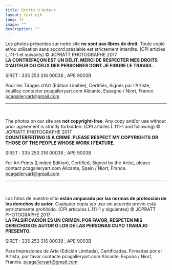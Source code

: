 ```yaml
---
title: Droits d'Auteur
layout: text.njk
lang: fr
image: ""
description: ""
---
```

Les photos présentes sur notre site **ne sont pas libres de droit**. Toute copie et/ou utilisation sans accord préalable est strictement interdite. (CPI articles L.111-1 et suivants) © JCPRATT PHOTOGRAPHE 2017  
**LA CONTREFAÇON EST UN DÉLIT. MERCI DE RESPECTER MES DROITS D'AUTEUR OU CEUX DES PERSONNES DONT JE FIGURE LE TRAVAIL.**  

SIRET : 335 253 316 00038 ; APE 9003B  

Pour les Tirages d'Art (Edition Limitée), Certifiés, Signés par l'Artiste, veuillez contacter pcagalleryart.com Alicante, Espagne / Niort, France. pcagalleryart@gmail.com  

---------------------------------

&nbsp;

The photos on our site are **not copyright-free**. Any copy and/or use without prior agreement is strictly forbidden. (CPI articles L.111-1 and following) © JCPRATT PHOTOGRAPHE 2017  
**COUNTERFEITING IS A CRIME. PLEASE RESPECT MY COPYRIGHTS OR THOSE OF THE PEOPLE WHOSE WORK I FEATURE.**  

SIRET : 335 253 316 00038 ; APE 9003B  

For Art Prints (Limited Edition), Certified, Signed by the Artist, please contact pcagalleryart.com Alicante, Spain / Niort, France. pcagalleryart@gmail.com  


-------------------------------

&nbsp;

Las fotos de nuestro sitio **están amparado por las normas de protección de los derechos de autor**. Cualquier copia y/o uso sin acuerdo previo está estrictamente prohibido. (CPI artículos L.111-1 y siguientes) © JCPRATT PHOTOGRAPHE 2017  
**LA FALSIFICACIÓN ES UN CRIMEN. POR FAVOR, RESPETEN MIS DERECHOS DE AUTOR O LOS DE LAS PERSONAS CUYO TRABAJO PRESENTO.**  

SIRET : 335 253 316 00038 ; APE 9003B  

Para Impresiones de Arte (Edición Limitada), Certificadas, Firmadas por el Artista, por favor contacte pcagalleryart.com Alicante, España / Niort, Francia. pcagalleryart@gmail.com  
